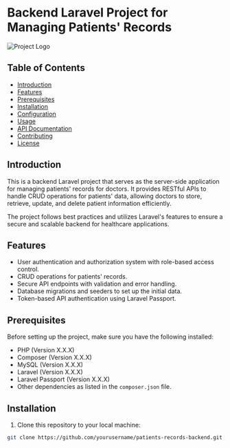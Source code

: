 # Backend Laravel Project for Managing Patients' Records

![Project Logo](path/to/your/logo.png)

## Table of Contents

- [Introduction](#introduction)
- [Features](#features)
- [Prerequisites](#prerequisites)
- [Installation](#installation)
- [Configuration](#configuration)
- [Usage](#usage)
- [API Documentation](#api-documentation)
- [Contributing](#contributing)
- [License](#license)

## Introduction

This is a backend Laravel project that serves as the server-side application for managing patients' records for doctors. It provides RESTful APIs to handle CRUD operations for patients' data, allowing doctors to store, retrieve, update, and delete patient information efficiently.

The project follows best practices and utilizes Laravel's features to ensure a secure and scalable backend for healthcare applications.

## Features

- User authentication and authorization system with role-based access control.
- CRUD operations for patients' records.
- Secure API endpoints with validation and error handling.
- Database migrations and seeders to set up the initial data.
- Token-based API authentication using Laravel Passport.

## Prerequisites

Before setting up the project, make sure you have the following installed:

- PHP (Version X.X.X)
- Composer (Version X.X.X)
- MySQL (Version X.X.X)
- Laravel (Version X.X.X)
- Laravel Passport (Version X.X.X)
- Other dependencies as listed in the `composer.json` file.

## Installation

1. Clone this repository to your local machine:

```bash
git clone https://github.com/yourusername/patients-records-backend.git
